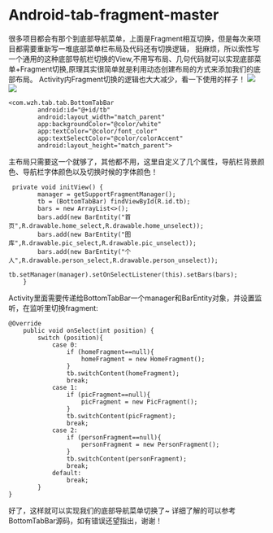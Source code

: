 # Android-tab-fragment-master
很多项目都会有那个到底部导航菜单，上面是Fragment相互切换，但是每次来项目都需要重新写一堆底部菜单栏布局及代码还有切换逻辑，
挺麻烦，所以索性写一个通用的这种底部导航栏切换的View,不用写布局、几句代码就可以实现底部菜单+Fragment切换,原理其实很简单就是利用动态创建布局的方式来添加我们的底部布局。
Activity内Fragment切换的逻辑也大大减少，看一下使用的样子！
![](http://p1.bqimg.com/567571/9a5d4e36bfe8e094.jpg)
![](http://p1.bqimg.com/567571/aa280019b6e32607.jpg)
```
<com.wzh.tab.tab.BottomTabBar
        android:id="@+id/tb"
        android:layout_width="match_parent"
        app:backgroundColor="@color/white"
        app:textColor="@color/font_color"
        app:textSelectColor="@color/colorAccent"
        android:layout_height="match_parent">

```
主布局只需要这一个就够了，其他都不用，这里自定义了几个属性，导航栏背景颜色、导航栏字体颜色以及切换时候的字体颜色！
```
 private void initView() {
        manager = getSupportFragmentManager();
        tb = (BottomTabBar) findViewById(R.id.tb);
        bars = new ArrayList<>();
        bars.add(new BarEntity("首页",R.drawable.home_select,R.drawable.home_unselect));
        bars.add(new BarEntity("图库",R.drawable.pic_select,R.drawable.pic_unselect));
        bars.add(new BarEntity("个人",R.drawable.person_select,R.drawable.person_unselect));
        tb.setManager(manager).setOnSelectListener(this).setBars(bars);
    }
```
Activity里面需要传递给BottomTabBar一个manager和BarEntity对象，并设置监听，在监听里切换fragment:
```
@Override
    public void onSelect(int position) {
        switch (position){
            case 0:
                if (homeFragment==null){
                    homeFragment = new HomeFragment();
                }
                tb.switchContent(homeFragment);
                break;
            case 1:
                if (picFragment==null){
                    picFragment = new PicFragment();
                }
                tb.switchContent(picFragment);
                break;
            case 2:
                if (personFragment==null){
                    personFragment = new PersonFragment();
                }
                tb.switchContent(personFragment);
                break;
            default:
                break;
        }
}
```
好了，这样就可以实现我们的底部导航菜单切换了~
详细了解的可以参考BottomTabBar源码，如有错误还望指出，谢谢！